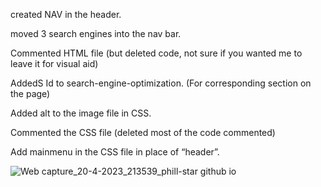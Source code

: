 
created NAV in the header.

moved 3 search engines into the nav bar.

Commented HTML file (but deleted code, not sure if you wanted me to leave it for visual aid)

AddedS Id to search-engine-optimization. (For corresponding section on the page)

Added alt to the image file in CSS.

Commented the CSS file (deleted most of the code commented)

Add mainmenu in the CSS file in place of “header”.

![Web capture_20-4-2023_213539_phill-star github io](https://user-images.githubusercontent.com/130422301/233535382-92ff2353-c4f1-4588-b3f7-407b36fb3d99.jpeg)
